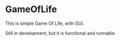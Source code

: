 # GameOfLife

This is simple Game Of Life, with GUI.

Still in development, but it is functional and runnable.
